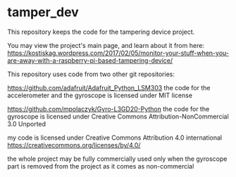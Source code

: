# tamper_dev
This repository keeps the code for the tampering device project.

You may view the project's main page, and learn about it from here:
https://kostiskag.wordpress.com/2017/02/05/monitor-your-stuff-when-you-are-away-with-a-raspberry-pi-based-tampering-device/

This repository uses code from two other git repositories:

https://github.com/adafruit/Adafruit_Python_LSM303
the code for the accelerometer and the gyroscope is licensed under MIT license

https://github.com/mpolaczyk/Gyro-L3GD20-Python
the code for the gyroscope is licensed under Creative Commons Attribution-NonCommercial 3.0 Unported

my code is licensed under Creative Commons Attribution 4.0 international
https://creativecommons.org/licenses/by/4.0/

the whole project may be fully commercially used only when the gyroscope part is removed from the project as it comes as non-commercial
